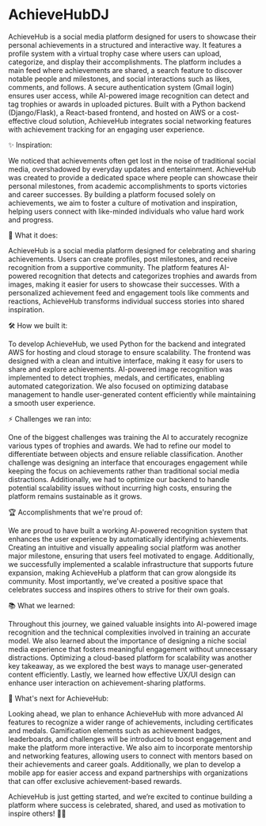 # AchieveHubDJ

AchieveHub is a social media platform designed for users to showcase their personal achievements in a structured and interactive way. It features a profile system with a virtual trophy case where users can upload, categorize, and display their accomplishments. The platform includes a main feed where achievements are shared, a search feature to discover notable people and milestones, and social interactions such as likes, comments, and follows. A secure authentication system (Gmail login) ensures user access, while AI-powered image recognition can detect and tag trophies or awards in uploaded pictures. Built with a Python backend (Django/Flask), a React-based frontend, and hosted on AWS or a cost-effective cloud solution, AchieveHub integrates social networking features with achievement tracking for an engaging user experience.

✨ Inspiration:

We noticed that achievements often get lost in the noise of traditional social media, overshadowed by everyday updates and entertainment. AchieveHub was created to provide a dedicated space where people can showcase their personal milestones, from academic accomplishments to sports victories and career successes. By building a platform focused solely on achievements, we aim to foster a culture of motivation and inspiration, helping users connect with like-minded individuals who value hard work and progress.

🚀 What it does:

AchieveHub is a social media platform designed for celebrating and sharing achievements. Users can create profiles, post milestones, and receive recognition from a supportive community. The platform features AI-powered recognition that detects and categorizes trophies and awards from images, making it easier for users to showcase their successes. With a personalized achievement feed and engagement tools like comments and reactions, AchieveHub transforms individual success stories into shared inspiration.

🛠️ How we built it:

To develop AchieveHub, we used Python for the backend and integrated AWS for hosting and cloud storage to ensure scalability. The frontend was designed with a clean and intuitive interface, making it easy for users to share and explore achievements. AI-powered image recognition was implemented to detect trophies, medals, and certificates, enabling automated categorization. We also focused on optimizing database management to handle user-generated content efficiently while maintaining a smooth user experience.

⚡ Challenges we ran into:

One of the biggest challenges was training the AI to accurately recognize various types of trophies and awards. We had to refine our model to differentiate between objects and ensure reliable classification. Another challenge was designing an interface that encourages engagement while keeping the focus on achievements rather than traditional social media distractions. Additionally, we had to optimize our backend to handle potential scalability issues without incurring high costs, ensuring the platform remains sustainable as it grows.

🏆 Accomplishments that we're proud of:

We are proud to have built a working AI-powered recognition system that enhances the user experience by automatically identifying achievements. Creating an intuitive and visually appealing social platform was another major milestone, ensuring that users feel motivated to engage. Additionally, we successfully implemented a scalable infrastructure that supports future expansion, making AchieveHub a platform that can grow alongside its community. Most importantly, we’ve created a positive space that celebrates success and inspires others to strive for their own goals.

📚 What we learned:

Throughout this journey, we gained valuable insights into AI-powered image recognition and the technical complexities involved in training an accurate model. We also learned about the importance of designing a niche social media experience that fosters meaningful engagement without unnecessary distractions. Optimizing a cloud-based platform for scalability was another key takeaway, as we explored the best ways to manage user-generated content efficiently. Lastly, we learned how effective UX/UI design can enhance user interaction on achievement-sharing platforms.

🔮 What's next for AchieveHub:

Looking ahead, we plan to enhance AchieveHub with more advanced AI features to recognize a wider range of achievements, including certificates and medals. Gamification elements such as achievement badges, leaderboards, and challenges will be introduced to boost engagement and make the platform more interactive. We also aim to incorporate mentorship and networking features, allowing users to connect with mentors based on their achievements and career goals. Additionally, we plan to develop a mobile app for easier access and expand partnerships with organizations that can offer exclusive achievement-based rewards.

AchieveHub is just getting started, and we’re excited to continue building a platform where success is celebrated, shared, and used as motivation to inspire others! 🚀🎉
